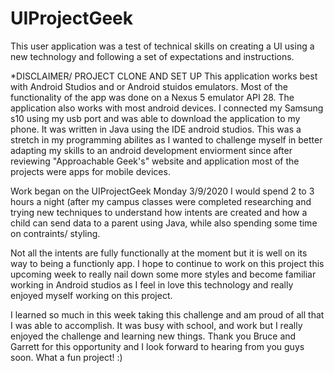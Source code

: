 # UIProjectGeek

This user application was a test of technical skills on creating a UI using a new technology and following a set of expectations and instructions.

*DISCLAIMER/ PROJECT CLONE AND SET UP
This application works best with Android Studios and or Android stuidos emulators. Most of the functionality of the app was done on a 
Nexus 5 emulator API 28. The application also works with most android devices. I connected my Samsung s10 using my usb port and was able to download
the application to my phone. It was written in Java using the IDE android studios. This was a stretch in my programming abilites as I
wanted to challenge myself in better adapting my skills to an android development enviorment since after reviewing "Approachable Geek's"
website and application most of the projects were apps for mobile devices. 

Work began on the UIProjectGeek Monday 3/9/2020 I would spend 2 to 3 hours a night (after my campus classes were completed
researching and trying new techniques to understand how intents are created and how a child can send data to a parent using Java, while
also spending some time on contraints/ styling.

Not all the intents are fully functionally at the moment but it is well on its way to being a functionly app. I hope to continue to work on
this project this upcoming week to really nail down some more styles and become familiar working in Android studios as I feel in love this
technology and really enjoyed myself working on this project. 

I learned so much in this week taking this challenge and am proud of all that I was able to accomplish. It was busy with school, and work
but I really enjoyed the challenge and learning new things. Thank you Bruce and Garrett for this opportunity and I look forward to hearing
from you guys soon. What a fun project! :)


